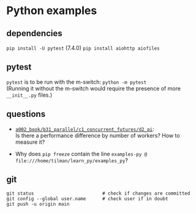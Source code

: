 # Python examples

## dependencies

`pip install -U pytest` (7.4.0)
`pip install aiohttp aiofiles`


## pytest

`pytest` is to be run with the m-switch: `python -m pytest`<br>
(Running it without the m-switch would require the presence of more `__init__.py` files.)


## questions

* [`a002_book/b31_parallel/c1_concurrent_futures/d2_pi`](a002_book/b31_parallel/c1_concurrent_futures/d2_pi):<br>
Is there a performance difference by number of workers? How to measure it?

* Why does `pip freeze` contain the line `examples-py @ file:///home/tilman/learn_py/examples_py`?


## git

```
git status                         # check if changes are committed
git config --global user.name      # check user if in doubt
git push -u origin main
```
